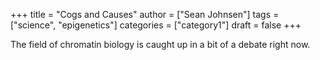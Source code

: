 +++
title = "Cogs and Causes"
author = ["Sean Johnsen"]
tags = ["science", "epigenetics"]
categories = ["category1"]
draft = false
+++

The field of chromatin biology is caught up in a bit of a debate right now.
